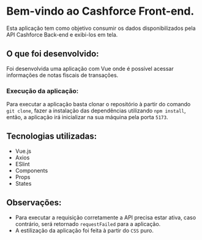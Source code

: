 # Bem-vindo ao Cashforce Front-end.

Esta aplicação tem como objetivo consumir os dados disponibilizados pela API Cashforce Back-end e exibi-los em tela.

## O que foi desenvolvido:

Foi desenvolvida uma aplicação com Vue onde é possível acessar informações de notas fiscais de transações.

### Execução da aplicação:
Para executar a aplicação basta clonar o repositório à partir do comando `git clone`, fazer a instalação das dependências utilizando `npm install`, então, a aplicação irá inicializar na sua máquina pela porta `5173`.

## Tecnologias utilizadas:

- Vue.js
- Axios
- ESlint
- Components
- Props
- States

## Observações:

- Para executar a requisição corretamente a API precisa estar ativa, caso contrário, será retornado `requestFailed` para a aplicação.
- A estilização da aplicação foi feita à partir do `CSS` puro.
